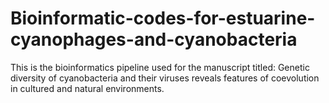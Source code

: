 # Bioinformatic-codes-for-estuarine-cyanophages-and-cyanobacteria
This is the bioinformatics pipeline used for the manuscript titled: Genetic diversity of cyanobacteria and their viruses reveals features of coevolution in cultured and natural environments.

